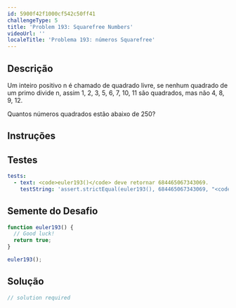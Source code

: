 ```yaml
---
id: 5900f42f1000cf542c50ff41
challengeType: 5
title: 'Problem 193: Squarefree Numbers'
videoUrl: ''
localeTitle: 'Problema 193: números Squarefree'
---
```


## Descrição
<section id="description"> Um inteiro positivo n é chamado de quadrado livre, se nenhum quadrado de um primo divide n, assim 1, 2, 3, 5, 6, 7, 10, 11 são quadrados, mas não 4, 8, 9, 12. <p> Quantos números quadrados estão abaixo de 250? </p></section>

## Instruções
<section id="instructions">
</section>

## Testes
<section id='tests'>

```yml
tests:
  - text: <code>euler193()</code> deve retornar 684465067343069.
    testString: 'assert.strictEqual(euler193(), 684465067343069, "<code>euler193()</code> should return 684465067343069.");'

```

</section>

## Semente do Desafio
<section id='challengeSeed'>

<div id='js-seed'>

```js
function euler193() {
  // Good luck!
  return true;
}

euler193();

```

</div>



</section>

## Solução
<section id='solution'>

```js
// solution required
```
</section>
